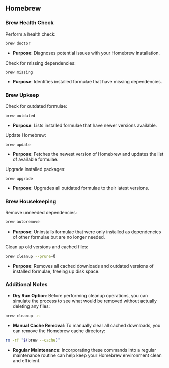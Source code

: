 ## Homebrew

### Brew Health Check

Perform a health check:

```bash
brew doctor
```

- **Purpose**: Diagnoses potential issues with your Homebrew installation.​

Check for missing dependencies:

```bash
brew missing
```

- **Purpose**: Identifies installed formulae that have missing dependencies.

### Brew Upkeep

Check for outdated formulae:

```bash
brew outdated
```

- **Purpose**: Lists installed formulae that have newer versions available.

Update Homebrew:

```bash
brew update
```

- **Purpose**: Fetches the newest version of Homebrew and updates the list of available formulae.​

Upgrade installed packages:

```
brew upgrade
```

- **Purpose**: Upgrades all outdated formulae to their latest versions.​

### Brew Housekeeping

Remove unneeded dependencies:

```bash
brew autoremove
```

- **Purpose**: Uninstalls formulae that were only installed as dependencies of other formulae but are no longer needed.

Clean up old versions and cached files:

```bash
brew cleanup --prune=0
```

- **Purpose**: Removes all cached downloads and outdated versions of installed formulae, freeing up disk space.

### Additional Notes

- **Dry Run Option**: Before performing cleanup operations, you can simulate the process to see what would be removed without actually deleting any files:​

```bash
brew cleanup -n
```

- **Manual Cache Removal**: To manually clear all cached downloads, you can remove the Homebrew cache directory:​

```bash
rm -rf "$(brew --cache)"
```

- **Regular Maintenance**: Incorporating these commands into a regular maintenance routine can help keep your Homebrew environment clean and efficient.​
